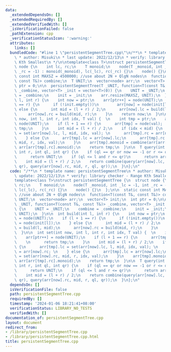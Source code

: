 ```yaml
---
data:
  _extendedDependsOn: []
  _extendedRequiredBy: []
  _extendedVerifiedWith: []
  _isVerificationFailed: false
  _pathExtension: cpp
  _verificationStatusIcon: ':warning:'
  attributes:
    links: []
  bundledCode: "#line 1 \"persistentSegmentTree.cpp\"\n/**\n * template name: persistentSegmentTree\n\
    \ * author: Misuki\n * last update: 2022/12/13\n * verify: library checker - Range\
    \ Kth Smallest\n */\n\ntemplate<class T>\nstruct persistentSegmentTree {\n  struct\
    \ node {\n    int lc, rc;\n    T monoid;\n    node(T _monoid, int _lc = -1, int\
    \ _rc = -1) : monoid(_monoid), lc(_lc), rc(_rc) {}\n    node() {}\n  };\n\n  static\
    \ const int MAXSZ = 4500000; //use about 2N + QlgN nodes\n  function<T(const T&,\
    \ const T&)> combine;\n  T UNIT;\n  vector<node> arr;\n  vector<T> init;\n  int\
    \ ptr = 0;\n\n  persistentSegmentTree(T _UNIT, function<T(const T&, const T&)>\
    \ _combine, vector<T> _init = vector<T>(0)) {\n    UNIT = _UNIT;\n    combine\
    \ = _combine;\n    init = _init;\n    arr.resize(MAXSZ, UNIT);\n  }\n\n  int build(int\
    \ l, int r) {\n    int now = ptr;\n    arr[ptr++] = node(UNIT);\n    if (l + 1\
    \ == r) {\n      if (!init.empty())\n        arr[now] = node(init[l]);\n    }\
    \ else {\n      int mid = (l + r) / 2;\n      arr[now].lc = build(l, mid);\n \
    \     arr[now].rc = build(mid, r);\n    }\n    return now;\n  }\n\n  int set(int\
    \ now, int l, int r, int idx, T val) {  \n    int tmp = ptr;\n    arr[ptr++] =\
    \ node(UNIT);\n    if (l + 1 == r) {\n      arr[tmp] = node(val);    \n      return\
    \ tmp;\n    }\n    int mid = (l + r) / 2;\n    if (idx < mid) {\n      arr[tmp].lc\
    \ = set(arr[now].lc, l, mid, idx, val); \n      arr[tmp].rc = arr[now].rc; \n\
    \    } else {\n      arr[tmp].lc = arr[now].lc;\n      arr[tmp].rc = set(arr[now].rc,\
    \ mid, r, idx, val);\n    }\n    arr[tmp].monoid = combine(arr[arr[tmp].lc].monoid,\
    \ arr[arr[tmp].rc].monoid);\n    return tmp;\n  }\n\n  T query(int now, int l,\
    \ int r, int ql, int qr) {\n    if (ql == qr or now == -1 or r <= ql or l >= qr)\n\
    \      return UNIT;\n    if (ql <= l and r <= qr)\n      return arr[now].monoid;\n\
    \    int mid = (l + r) / 2;\n    return combine(query(arr[now].lc, l, mid, ql,\
    \ qr), query(arr[now].rc, mid, r, ql, qr));\n  }\n};\n"
  code: "/**\n * template name: persistentSegmentTree\n * author: Misuki\n * last\
    \ update: 2022/12/13\n * verify: library checker - Range Kth Smallest\n */\n\n\
    template<class T>\nstruct persistentSegmentTree {\n  struct node {\n    int lc,\
    \ rc;\n    T monoid;\n    node(T _monoid, int _lc = -1, int _rc = -1) : monoid(_monoid),\
    \ lc(_lc), rc(_rc) {}\n    node() {}\n  };\n\n  static const int MAXSZ = 4500000;\
    \ //use about 2N + QlgN nodes\n  function<T(const T&, const T&)> combine;\n  T\
    \ UNIT;\n  vector<node> arr;\n  vector<T> init;\n  int ptr = 0;\n\n  persistentSegmentTree(T\
    \ _UNIT, function<T(const T&, const T&)> _combine, vector<T> _init = vector<T>(0))\
    \ {\n    UNIT = _UNIT;\n    combine = _combine;\n    init = _init;\n    arr.resize(MAXSZ,\
    \ UNIT);\n  }\n\n  int build(int l, int r) {\n    int now = ptr;\n    arr[ptr++]\
    \ = node(UNIT);\n    if (l + 1 == r) {\n      if (!init.empty())\n        arr[now]\
    \ = node(init[l]);\n    } else {\n      int mid = (l + r) / 2;\n      arr[now].lc\
    \ = build(l, mid);\n      arr[now].rc = build(mid, r);\n    }\n    return now;\n\
    \  }\n\n  int set(int now, int l, int r, int idx, T val) {  \n    int tmp = ptr;\n\
    \    arr[ptr++] = node(UNIT);\n    if (l + 1 == r) {\n      arr[tmp] = node(val);\
    \    \n      return tmp;\n    }\n    int mid = (l + r) / 2;\n    if (idx < mid)\
    \ {\n      arr[tmp].lc = set(arr[now].lc, l, mid, idx, val); \n      arr[tmp].rc\
    \ = arr[now].rc; \n    } else {\n      arr[tmp].lc = arr[now].lc;\n      arr[tmp].rc\
    \ = set(arr[now].rc, mid, r, idx, val);\n    }\n    arr[tmp].monoid = combine(arr[arr[tmp].lc].monoid,\
    \ arr[arr[tmp].rc].monoid);\n    return tmp;\n  }\n\n  T query(int now, int l,\
    \ int r, int ql, int qr) {\n    if (ql == qr or now == -1 or r <= ql or l >= qr)\n\
    \      return UNIT;\n    if (ql <= l and r <= qr)\n      return arr[now].monoid;\n\
    \    int mid = (l + r) / 2;\n    return combine(query(arr[now].lc, l, mid, ql,\
    \ qr), query(arr[now].rc, mid, r, ql, qr));\n  }\n};\n"
  dependsOn: []
  isVerificationFile: false
  path: persistentSegmentTree.cpp
  requiredBy: []
  timestamp: '2024-01-06 18:21:41+08:00'
  verificationStatus: LIBRARY_NO_TESTS
  verifiedWith: []
documentation_of: persistentSegmentTree.cpp
layout: document
redirect_from:
- /library/persistentSegmentTree.cpp
- /library/persistentSegmentTree.cpp.html
title: persistentSegmentTree.cpp
---
```

